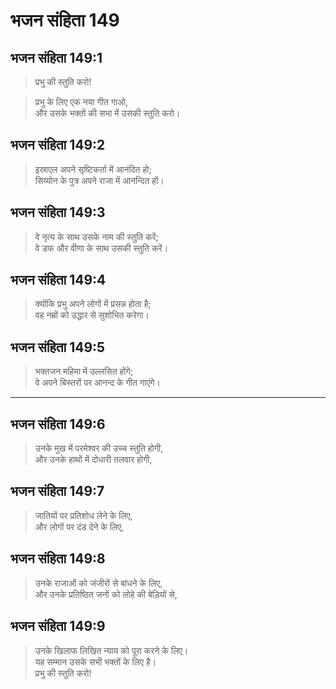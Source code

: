 # भजन संहिता 149

## भजन संहिता 149:1

> प्रभु की स्तुति करो!

> प्रभु के लिए एक नया गीत गाओ,  
> और उसके भक्तों की सभा में उसकी स्तुति करो।

## भजन संहिता 149:2

> इस्राएल अपने सृष्टिकर्ता में आनंदित हो;  
> सिय्योन के पुत्र अपने राजा में आनन्दित हों।

## भजन संहिता 149:3

> वे नृत्य के साथ उसके नाम की स्तुति करें;  
> वे डफ और वीणा के साथ उसकी स्तुति करें।

## भजन संहिता 149:4

> क्योंकि प्रभु अपने लोगों में प्रसन्न होता है;  
> वह नम्रों को उद्धार से सुशोभित करेगा।

## भजन संहिता 149:5

> भक्तजन महिमा में उल्लसित होंगे;  
> वे अपने बिस्तरों पर आनन्द के गीत गाएंगे।

---

## भजन संहिता 149:6

> उनके मुख में परमेश्वर की उच्च स्तुति होगी,  
> और उनके हाथों में दोधारी तलवार होगी,

## भजन संहिता 149:7

> जातियों पर प्रतिशोध लेने के लिए,  
> और लोगों पर दंड देने के लिए,

## भजन संहिता 149:8

> उनके राजाओं को जंजीरों से बांधने के लिए,  
> और उनके प्रतिष्ठित जनों को लोहे की बेड़ियों से,

## भजन संहिता 149:9

> उनके खिलाफ लिखित न्याय को पूरा करने के लिए।  
> यह सम्मान उसके सभी भक्तों के लिए है।  
> प्रभु की स्तुति करो!
